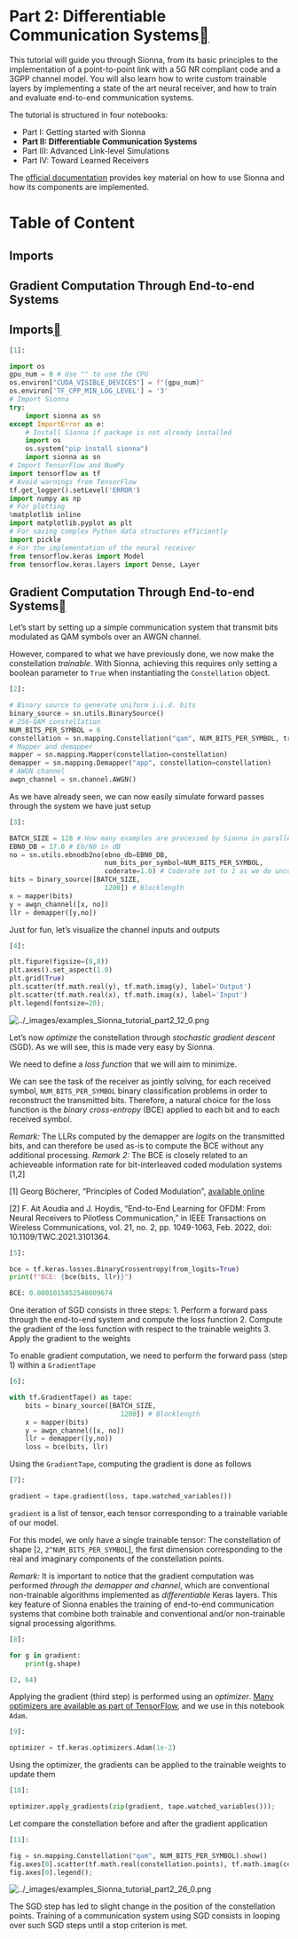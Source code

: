 # Part 2: Differentiable Communication Systems<a class="headerlink" href="https://nvlabs.github.io/sionna/examples/Sionna_tutorial_part2.html#Part-2:-Differentiable-Communication-Systems" title="Permalink to this headline"></a>
    
This tutorial will guide you through Sionna, from its basic principles to the implementation of a point-to-point link with a 5G NR compliant code and a 3GPP channel model. You will also learn how to write custom trainable layers by implementing a state of the art neural receiver, and how to train and evaluate end-to-end communication systems.
    
The tutorial is structured in four notebooks:
 
- Part I: Getting started with Sionna
- **Part II: Differentiable Communication Systems**
- Part III: Advanced Link-level Simulations
- Part IV: Toward Learned Receivers

    
The <a class="reference external" href="https://nvlabs.github.io/sionna">official documentation</a> provides key material on how to use Sionna and how its components are implemented.
 
# Table of Content
## Imports
## Gradient Computation Through End-to-end Systems
  
  

## Imports<a class="headerlink" href="https://nvlabs.github.io/sionna/examples/Sionna_tutorial_part2.html#Imports" title="Permalink to this headline"></a>

```python
[1]:
```

```python
import os
gpu_num = 0 # Use "" to use the CPU
os.environ["CUDA_VISIBLE_DEVICES"] = f"{gpu_num}"
os.environ['TF_CPP_MIN_LOG_LEVEL'] = '3'
# Import Sionna
try:
    import sionna as sn
except ImportError as e:
    # Install Sionna if package is not already installed
    import os
    os.system("pip install sionna")
    import sionna as sn
# Import TensorFlow and NumPy
import tensorflow as tf
# Avoid warnings from TensorFlow
tf.get_logger().setLevel('ERROR')
import numpy as np
# For plotting
%matplotlib inline
import matplotlib.pyplot as plt
# For saving complex Python data structures efficiently
import pickle
# For the implementation of the neural receiver
from tensorflow.keras import Model
from tensorflow.keras.layers import Dense, Layer
```

## Gradient Computation Through End-to-end Systems<a class="headerlink" href="https://nvlabs.github.io/sionna/examples/Sionna_tutorial_part2.html#Gradient-Computation-Through-End-to-end-Systems" title="Permalink to this headline"></a>
    
Let’s start by setting up a simple communication system that transmit bits modulated as QAM symbols over an AWGN channel.
    
However, compared to what we have previously done, we now make the constellation <em>trainable</em>. With Sionna, achieving this requires only setting a boolean parameter to `True` when instantiating the `Constellation` object.

```python
[2]:
```

```python
# Binary source to generate uniform i.i.d. bits
binary_source = sn.utils.BinarySource()
# 256-QAM constellation
NUM_BITS_PER_SYMBOL = 6
constellation = sn.mapping.Constellation("qam", NUM_BITS_PER_SYMBOL, trainable=True) # The constellation is set to be trainable
# Mapper and demapper
mapper = sn.mapping.Mapper(constellation=constellation)
demapper = sn.mapping.Demapper("app", constellation=constellation)
# AWGN channel
awgn_channel = sn.channel.AWGN()
```

    
As we have already seen, we can now easily simulate forward passes through the system we have just setup

```python
[3]:
```

```python
BATCH_SIZE = 128 # How many examples are processed by Sionna in parallel
EBN0_DB = 17.0 # Eb/N0 in dB
no = sn.utils.ebnodb2no(ebno_db=EBN0_DB,
                        num_bits_per_symbol=NUM_BITS_PER_SYMBOL,
                        coderate=1.0) # Coderate set to 1 as we do uncoded transmission here
bits = binary_source([BATCH_SIZE,
                        1200]) # Blocklength
x = mapper(bits)
y = awgn_channel([x, no])
llr = demapper([y,no])
```

    
Just for fun, let’s visualize the channel inputs and outputs

```python
[4]:
```

```python
plt.figure(figsize=(8,8))
plt.axes().set_aspect(1.0)
plt.grid(True)
plt.scatter(tf.math.real(y), tf.math.imag(y), label='Output')
plt.scatter(tf.math.real(x), tf.math.imag(x), label='Input')
plt.legend(fontsize=20);
```

<img alt="../_images/examples_Sionna_tutorial_part2_12_0.png" src="https://nvlabs.github.io/sionna/_images/examples_Sionna_tutorial_part2_12_0.png" />

    
Let’s now <em>optimize</em> the constellation through <em>stochastic gradient descent</em> (SGD). As we will see, this is made very easy by Sionna.
    
We need to define a <em>loss function</em> that we will aim to minimize.
    
We can see the task of the receiver as jointly solving, for each received symbol, `NUM_BITS_PER_SYMBOL` binary classification problems in order to reconstruct the transmitted bits. Therefore, a natural choice for the loss function is the <em>binary cross-entropy</em> (BCE) applied to each bit and to each received symbol.
    
<em>Remark:</em> The LLRs computed by the demapper are <em>logits</em> on the transmitted bits, and can therefore be used as-is to compute the BCE without any additional processing. <em>Remark 2:</em> The BCE is closely related to an achieveable information rate for bit-interleaved coded modulation systems [1,2]
    
[1] Georg Böcherer, “Principles of Coded Modulation”, <a class="reference external" href="http://www.georg-boecherer.de/bocherer2018principles.pdf">available online</a>
    
[2] F. Ait Aoudia and J. Hoydis, “End-to-End Learning for OFDM: From Neural Receivers to Pilotless Communication,” in IEEE Transactions on Wireless Communications, vol. 21, no. 2, pp. 1049-1063, Feb. 2022, doi: 10.1109/TWC.2021.3101364.

```python
[5]:
```

```python
bce = tf.keras.losses.BinaryCrossentropy(from_logits=True)
print(f"BCE: {bce(bits, llr)}")
```


```python
BCE: 0.0001015052548609674
```

    
One iteration of SGD consists in three steps: 1. Perform a forward pass through the end-to-end system and compute the loss function 2. Compute the gradient of the loss function with respect to the trainable weights 3. Apply the gradient to the weights
    
To enable gradient computation, we need to perform the forward pass (step 1) within a `GradientTape`

```python
[6]:
```

```python
with tf.GradientTape() as tape:
    bits = binary_source([BATCH_SIZE,
                            1200]) # Blocklength
    x = mapper(bits)
    y = awgn_channel([x, no])
    llr = demapper([y,no])
    loss = bce(bits, llr)
```

    
Using the `GradientTape`, computing the gradient is done as follows

```python
[7]:
```

```python
gradient = tape.gradient(loss, tape.watched_variables())
```

    
`gradient` is a list of tensor, each tensor corresponding to a trainable variable of our model.
    
For this model, we only have a single trainable tensor: The constellation of shape [`2`, `2^NUM_BITS_PER_SYMBOL`], the first dimension corresponding to the real and imaginary components of the constellation points.
    
<em>Remark:</em> It is important to notice that the gradient computation was performed <em>through the demapper and channel</em>, which are conventional non-trainable algorithms implemented as <em>differentiable</em> Keras layers. This key feature of Sionna enables the training of end-to-end communication systems that combine both trainable and conventional and/or non-trainable signal processing algorithms.

```python
[8]:
```

```python
for g in gradient:
    print(g.shape)
```


```python
(2, 64)
```

    
Applying the gradient (third step) is performed using an <em>optimizer</em>. <a class="reference external" href="https://www.tensorflow.org/api_docs/python/tf/keras/optimizers">Many optimizers are available as part of TensorFlow</a>, and we use in this notebook `Adam`.

```python
[9]:
```

```python
optimizer = tf.keras.optimizers.Adam(1e-2)
```

    
Using the optimizer, the gradients can be applied to the trainable weights to update them

```python
[10]:
```

```python
optimizer.apply_gradients(zip(gradient, tape.watched_variables()));
```

    
Let compare the constellation before and after the gradient application

```python
[11]:
```

```python
fig = sn.mapping.Constellation("qam", NUM_BITS_PER_SYMBOL).show()
fig.axes[0].scatter(tf.math.real(constellation.points), tf.math.imag(constellation.points), label='After SGD')
fig.axes[0].legend();
```

<img alt="../_images/examples_Sionna_tutorial_part2_26_0.png" src="https://nvlabs.github.io/sionna/_images/examples_Sionna_tutorial_part2_26_0.png" />

    
The SGD step has led to slight change in the position of the constellation points. Training of a communication system using SGD consists in looping over such SGD steps until a stop criterion is met.


